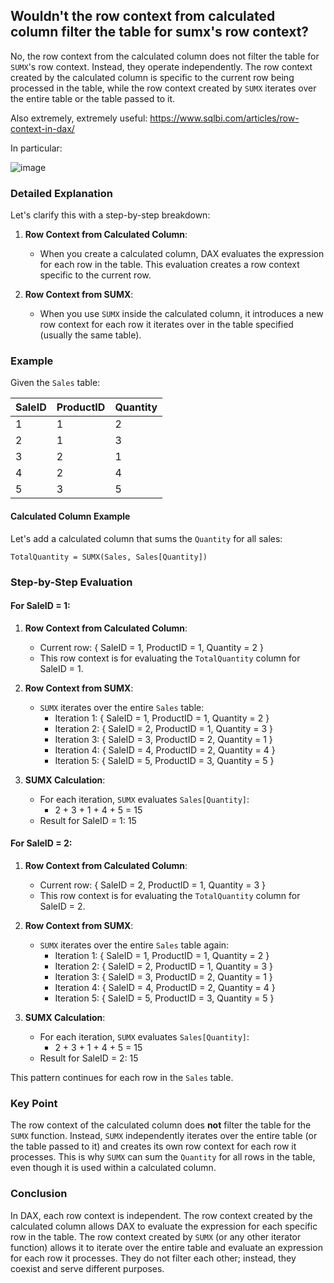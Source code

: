 ## Wouldn't the row context from calculated column filter the table for sumx's row context?

No, the row context from the calculated column does not filter the table for `SUMX`'s row context. Instead, they operate independently. The row context created by the calculated column is specific to the current row being processed in the table, while the row context created by `SUMX` iterates over the entire table or the table passed to it.

Also extremely, extremely useful:
https://www.sqlbi.com/articles/row-context-in-dax/

In particular:

![image](https://github.com/dinesh0430/notes-for-learning/assets/32917000/9f3498ae-2473-403a-84d1-4884c9c17a68)



### Detailed Explanation

Let's clarify this with a step-by-step breakdown:

1. **Row Context from Calculated Column**:
   - When you create a calculated column, DAX evaluates the expression for each row in the table. This evaluation creates a row context specific to the current row.

2. **Row Context from SUMX**:
   - When you use `SUMX` inside the calculated column, it introduces a new row context for each row it iterates over in the table specified (usually the same table).

### Example

Given the `Sales` table:

| SaleID | ProductID | Quantity |
|--------|-----------|----------|
| 1      | 1         | 2        |
| 2      | 1         | 3        |
| 3      | 2         | 1        |
| 4      | 2         | 4        |
| 5      | 3         | 5        |

#### Calculated Column Example

Let's add a calculated column that sums the `Quantity` for all sales:

```dax
TotalQuantity = SUMX(Sales, Sales[Quantity])
```

### Step-by-Step Evaluation

#### For SaleID = 1:

1. **Row Context from Calculated Column**:
   - Current row: { SaleID = 1, ProductID = 1, Quantity = 2 }
   - This row context is for evaluating the `TotalQuantity` column for SaleID = 1.

2. **Row Context from SUMX**:
   - `SUMX` iterates over the entire `Sales` table:
     - Iteration 1: { SaleID = 1, ProductID = 1, Quantity = 2 }
     - Iteration 2: { SaleID = 2, ProductID = 1, Quantity = 3 }
     - Iteration 3: { SaleID = 3, ProductID = 2, Quantity = 1 }
     - Iteration 4: { SaleID = 4, ProductID = 2, Quantity = 4 }
     - Iteration 5: { SaleID = 5, ProductID = 3, Quantity = 5 }

3. **SUMX Calculation**:
   - For each iteration, `SUMX` evaluates `Sales[Quantity]`:
     - 2 + 3 + 1 + 4 + 5 = 15
   - Result for SaleID = 1: 15

#### For SaleID = 2:

1. **Row Context from Calculated Column**:
   - Current row: { SaleID = 2, ProductID = 1, Quantity = 3 }
   - This row context is for evaluating the `TotalQuantity` column for SaleID = 2.

2. **Row Context from SUMX**:
   - `SUMX` iterates over the entire `Sales` table again:
     - Iteration 1: { SaleID = 1, ProductID = 1, Quantity = 2 }
     - Iteration 2: { SaleID = 2, ProductID = 1, Quantity = 3 }
     - Iteration 3: { SaleID = 3, ProductID = 2, Quantity = 1 }
     - Iteration 4: { SaleID = 4, ProductID = 2, Quantity = 4 }
     - Iteration 5: { SaleID = 5, ProductID = 3, Quantity = 5 }

3. **SUMX Calculation**:
   - For each iteration, `SUMX` evaluates `Sales[Quantity]`:
     - 2 + 3 + 1 + 4 + 5 = 15
   - Result for SaleID = 2: 15

This pattern continues for each row in the `Sales` table.

### Key Point

The row context of the calculated column does **not** filter the table for the `SUMX` function. Instead, `SUMX` independently iterates over the entire table (or the table passed to it) and creates its own row context for each row it processes. This is why `SUMX` can sum the `Quantity` for all rows in the table, even though it is used within a calculated column. 

### Conclusion

In DAX, each row context is independent. The row context created by the calculated column allows DAX to evaluate the expression for each specific row in the table. The row context created by `SUMX` (or any other iterator function) allows it to iterate over the entire table and evaluate an expression for each row it processes. They do not filter each other; instead, they coexist and serve different purposes.
